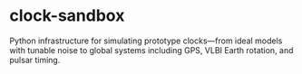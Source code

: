 # clock-sandbox
Python infrastructure for simulating prototype clocks—from ideal models with tunable noise to global systems including GPS, VLBI Earth rotation, and pulsar timing.
